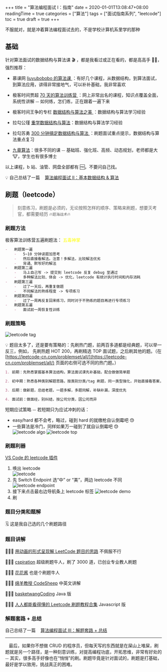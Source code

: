 +++
title = "算法编程面试 I：指南"
date = 2020-01-01T13:08:47+08:00
readingTime = true
categories = ["算法"]
tags = ["面试指南系列", "leetcode"]
toc = true
draft = true
+++

不服就对，就是冲着算法编程面试去的，不是学校计算机系里学的那种

<!--more-->

## 基础

针对算法面试的数据结构与算法课 🎬 ，都是我看过或正在看的，都是高高手 👍🏻，强烈推荐：

-   慕课网 [liuyubobobo 的算法课 ](https://www.imooc.com/t/108955) ：有好几个课程，从数据结构，到算法面试，到算法应用，讲得非常接地气，可以补补基础，我非常喜欢

-   极客时间贾超 [70 天的算法训练营 ](https://u.geekbang.org/subject/algorithm/1000343) ：网上非常出名的课程，知识点覆盖全面，系统性讲解 ⏤ 如何练，怎们练，正在跟着一遍下来

-   极客时间王争的专栏 [数据结构与算法之美 ](https://time.geekbang.org/column/intro/126)：数据结构与算法学习经验

-   拉勾公瑾 [重学数据结构与算法](https://kaiwu.lagou.com/course/courseInfo.htm?courseId=185#/content)：数据结构与算法学习经验

-   拉勾苏勇 [300 分钟搞定数据结构与算法 ](https://kaiwu.lagou.com/course/courseInfo.htm?courseId=3#/content) ：刷题面试重点提示，数据结构与算法重点复习

*   [九章算法](https://www.jiuzhang.com/)：很多不同的课 ⏤ 基础班、强化班、高频、动态规划，老师都是大 🐮，学生也有很多博士

以上课程，b 站、油管、网盘全部都有 🆓，不要问自己找。

💡 自己总结了一篇 <i class="fas fa-external-link-alt"></i>&nbsp;&nbsp; [算法编程面试 II：基本数据结构 & 算法](/posts/interview-algo-ii/)

## 刷题（leetcode）

> 刻意练习，刷题是必须的，无论按照怎样的顺序、策略来刷题，想要灭考官，都需要经历 🔥`题海战术`🔥

### 刷题方法

极客算法训练营五遍刷题法： <font color="yellow">五毒神掌</font>

```md
-   刷题第一遍
    -   5~10 分钟读题加思考
    -   然后直接看解法。注意！多解法，比较解法优劣
    -   背诵、默写好的解法
-   刷题第二遍
    -   马上自己写 -> 提交到 leetcode 反复 debug 至通过
    -   多种解法比较、体会 -> 优化，leetcode 有统计执行时间和内存消耗
-   刷题第三遍
    -   过了一天后，再重复做题
    -   不同解法的熟练程度 -> 专项练习
-   刷题第四遍
    -   过了一周再反复回来练习，同时对于不熟练的题目再进行专项练习
-   刷题第五遍
    -   面试前一周恢复性训练
```

### 刷题策略

![leetcode tag](/images/algo/leetcode-tag.webp)

💡 题目太多了，还是要有策略的：先刷热门题，前两百多道都是经典题，可以举一反三，例如， 先刷热题 HOT 200，再刷精选 TOP 面试题，之后刷其他的题。（在 [https://leetcode-cn.com/problemset/all/](https://leetcode-cn.com/problemset/all/) 页面的右侧可选不同的热门题。）

```md
1. 前期：先熟悉掌握基本算法结构，算法面试课先补基础，配合做做简单题

2. 初中期：熟悉各种类别解题思路，按类别分类/tag 刷题，同一类型强化，开始直接看答案，学最优解，背经典题，模版，建立思维体系

3. 后期：做新题，总结老题，一题多解，多题同解，补缺补漏，深度优先

4. 面试前：做面经，别纠结，按公司分类，因公司而异
```

短期应试策略 ⏤ 若短期只为应试冲刺的话：

-   easy/hard 都不会考，略过，碰到 hard 的就缴枪自认倒霉吧 😓
-   一些算法是冷门，同样如果万一碰到了就自认倒霉吧 😓  
     ![leetcode algo](/images/algo/leetcode-algo.png)
    ![leetcode top](/images/algo/leetcode-top.png)

### 刷题利器

[VS Code 的 leetcode 插件](https://github.com/jdneo/vscode-leetcode/blob/master/docs/README_zh-CN.md)

1. 唤出 leetcode  
   ![leetcode](/images/vscode/leetcode.png)
2. 先 Switch Endpoint 选“中” or “美”，两边 leetcode 不同  
   ![leetcode endpoint](/images/vscode/leetcode-endpoint.png)
3. 接下来点击最右边导航条上 leetcode 标签
   ![leetcode demo](/images/vscode/leetcode-demo.gif)
4. 刷

### 题目分类和题解

🗓 这是我自己选的几个刷题路径

### 题目讲解

💁🏻‍♂️ [用动画的形式呈现解 LeetCode 题目的思路](https://github.com/MisterBooo/LeetCodeAnimation) 不佩服不行

💁🏻‍♂️ [cspiration](https://www.youtube.com/channel/UCTWuRL33U8xBPqk3LehXjFw/playlists) 超级刷题牛人，刷了 3000 道，已创业专业教人刷题

💁🏻‍♂️ [花花酱](https://www.youtube.com/user/xxfflower/playlists) 也是个刷题牛人

💁🏻‍♂️ [绵羊教授 CodeSheep](https://www.youtube.com/playlist?list=PLgkTb_uYkq5f6mI52NZv68QTb6Ui7omWX) 中英文讲解

💁🏻‍♂️ [basketwangCoding](https://www.youtube.com/playlist?list=PLH8TFsY0qnE2R9kf_9vahNY6pG9601z_4) Java 版

💁🏻‍♂️ [人人都能看得懂的 Leetcode 刷题教程合集](https://www.bilibili.com/video/BV1wA411b7qZ) Javascript 版

### 解题套路 + 总结

自己总结了一篇 <i class="fas fa-external-link-alt"></i>&nbsp;&nbsp; [算法编程面试 III：解题套路 + 总结](/posts/interview-algo-iii/)

---

<i class="fas fa-map-marker-alt"></i>&nbsp;&nbsp; 最后，如果你不想做 CRUD 的程序员，但每天写的东西就是在屎山上堆屎，刷题就是另一个路径，是一种刻意训练，对提高编程功底，开拓思维，非常有好处的 ⏤ 其实，很多高手好像也在“悄悄”的刷。刷题毕竟是针对面试的，刷题是打基础，最好是学以致用，挑战真正的困难。

